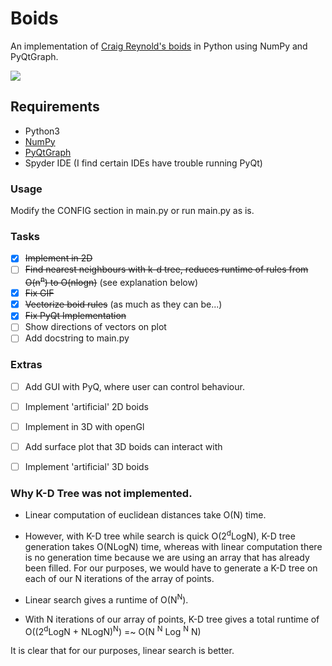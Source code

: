 # Boids
An implementation of [Craig Reynold's boids] in Python using NumPy and PyQtGraph. 

![](boids.gif) 

## Requirements
* Python3
* [NumPy]
* [PyQtGraph]
* Spyder IDE (I find certain IDEs have trouble running PyQt) 

### Usage
Modify the CONFIG section in main.py or run main.py as is. 

### Tasks
 - [x] ~~Implement in 2D~~
 - [ ] ~~Find nearest neighbours with k-d tree, reduces runtime of rules from O(n<sup>n</sup>) to O(nlogn)~~ (see explanation below) 
 - [x] ~~Fix GIF~~
 - [x] ~~Vectorize boid rules~~ (as much as they can be...)
 - [x] ~~Fix PyQt Implementation~~
 - [ ] Show directions of vectors on plot
 - [ ] Add docstring to main.py 
 
### Extras 
 - [ ] Add GUI with PyQ, where user can control behaviour. 
 - [ ] Implement 'artificial' 2D boids
 - [ ] Implement in 3D with openGl
 - [ ] Add surface plot that 3D boids can interact with
 - [ ] Implement 'artificial' 3D boids


### Why K-D Tree was not implemented. 
- Linear computation of euclidean distances take O(N) time. 
- However, with K-D tree while search is quick O(2<sup>d</sup>LogN), K-D tree generation takes O(NLogN) time, whereas with linear computation there is no 
generation time because we are using an array that has already been filled. For our purposes, we would have to generate a K-D tree on each of our N iterations of 
the array of points. 

- Linear search gives a runtime of O(N<sup>N</sup>). 
- With N iterations of our array of points, K-D tree gives a total runtime of O((2<sup>d</sup>LogN + NLogN)<sup>N</sup>) =~ O(N <sup>N</sup> Log <sup>N</sup> N) 

It is clear that for our purposes, linear search is better. 

[Craig Reynold's boids]: https://cs.stanford.edu/people/eroberts/courses/soco/projects/2008-09/modeling-natural-systems/boids.html
[NumPy]: https://numpy.org/
[PyQtGraph]: https://pypi.org/project/pyqtgraph/
